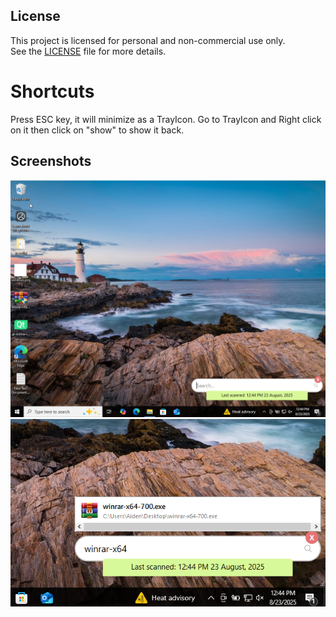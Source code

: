 ## License

This project is licensed for personal and non-commercial use only.  
See the [LICENSE](./LICENSE) file for more details.

# Shortcuts
Press ESC key, it will minimize as a TrayIcon. Go to TrayIcon and Right click on it then click on "show" to show it back.
 
## Screenshots
![Capture](Screenshots/first.PNG)
![Capture2](Screenshots/second.PNG)
